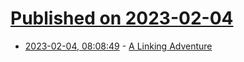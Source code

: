 # [Published on 2023-02-04](index.md)

* [2023-02-04, 08:08:49](https://news.ycombinator.com/item?id=34652672) - [A Linking Adventure](https://nsnotes.github.io/2023/03/03/A-linking-adventure/)
